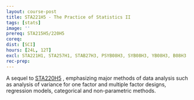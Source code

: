```yaml
---
layout: course-post
title: STA221H5 - The Practice of Statistics II
tags: [stats]
image: ''
prereq: STA215H5/220H5
coreq: 
dist: [SCI]
hours: [24L, 12T]
excl: STA221H1, STA257H1, STAB27H3, PSYB08H3, SYB08H3, YB08H3, B08H3
rec-prep: 
---
```


A sequel to <a href="javascript:OpenCourse('OpenCourse.pl?Course=STA220H5')">STA220H5</a> , emphasizing major methods of data analysis such as analysis of variance for one factor and multiple factor designs, regression models, categorical and non-parametric methods.
